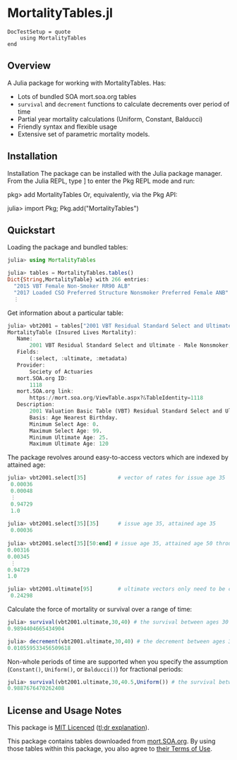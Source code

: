 # MortalityTables.jl

```@meta
DocTestSetup = quote
    using MortalityTables
end
```

## Overview

A Julia package for working with MortalityTables. Has:

- Lots of bundled SOA mort.soa.org tables
- `survival` and `decrement` functions to calculate decrements over period of time
- Partial year mortality calculations (Uniform, Constant, Balducci)
- Friendly syntax and flexible usage
- Extensive set of parametric mortality models.

## Installation

Installation
The package can be installed with the Julia package manager. From the Julia REPL, type ] to enter the Pkg REPL mode and run:

pkg> add MortalityTables
Or, equivalently, via the Pkg API:

julia> import Pkg; Pkg.add("MortalityTables")

## Quickstart

Loading the package and bundled tables:

```julia
julia> using MortalityTables

julia> tables = MortalityTables.tables()
Dict{String,MortalityTable} with 266 entries:
  "2015 VBT Female Non-Smoker RR90 ALB"                                       => SelectUltimateTable{OffsetArray{OffsetArray{Float64,1,Array{Float64,1}},1,Array{OffsetArray{F…  
  "2017 Loaded CSO Preferred Structure Nonsmoker Preferred Female ANB"        => SelectUltimateTable{OffsetArray{OffsetArray{Float64,1,Array{Float64,1}},1,Array{OffsetArray{F…  
  ⋮                                                                            => ⋮
```

Get information about a particular table:

```julia
julia> vbt2001 = tables["2001 VBT Residual Standard Select and Ultimate - Male Nonsmoker, ANB"]
MortalityTable (Insured Lives Mortality):
   Name:
       2001 VBT Residual Standard Select and Ultimate - Male Nonsmoker, ANB
   Fields:
       (:select, :ultimate, :metadata)
   Provider:
       Society of Actuaries
   mort.SOA.org ID:
       1118
   mort.SOA.org link:
       https://mort.soa.org/ViewTable.aspx?&TableIdentity=1118
   Description:
       2001 Valuation Basic Table (VBT) Residual Standard Select and Ultimate Table -  Male Nonsmoker.
       Basis: Age Nearest Birthday. 
       Minimum Select Age: 0. 
       Maximum Select Age: 99. 
       Minimum Ultimate Age: 25. 
       Maximum Ultimate Age: 120
```

The package revolves around easy-to-access vectors which are indexed by attained age:

```julia
julia> vbt2001.select[35]          # vector of rates for issue age 35
 0.00036
 0.00048
 ⋮
 0.94729
 1.0
 
julia> vbt2001.select[35][35]      # issue age 35, attained age 35
 0.00036
 
julia> vbt2001.select[35][50:end] # issue age 35, attained age 50 through end of table
0.00316
0.00345
 ⋮
0.94729
1.0

julia> vbt2001.ultimate[95]        # ultimate vectors only need to be called with the attained age
 0.24298
```

Calculate the force of mortality or survival over a range of time:

```julia
julia> survival(vbt2001.ultimate,30,40) # the survival between ages 30 and 40
0.9894404665434904

julia> decrement(vbt2001.ultimate,30,40) # the decrement between ages 30 and 40
0.010559533456509618
```

Non-whole periods of time are supported when you specify the assumption (`Constant()`, `Uniform()`, or `Balducci()`) for fractional periods:

```julia
julia> survival(vbt2001.ultimate,30,40.5,Uniform()) # the survival between ages 30 and 40.5
0.9887676470262408
```

## License and Usage Notes

This package is [MIT Licenced](https://github.com/JuliaActuary/MortalityTables.jl/blob/master/LICENSE) ([tl;dr explanation](https://tldrlegal.com/license/mit-license)).

This package contains tables downloaded from [mort.SOA.org](https://mort.soa.org). By using those tables within this package, you also agree to [their Terms of Use](https://mort.soa.org/TermsOfUse.aspx).